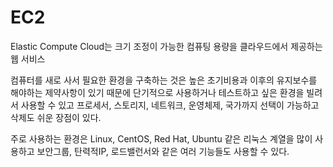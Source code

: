 # EC2

Elastic Compute Cloud는 크기 조정이 가능한 컴퓨팅 용량을 클라우드에서 제공하는 웹 서비스

컴퓨터를 새로 사서 필요한 환경을 구축하는 것은 높은 초기비용과 이후의 유지보수를 해야하는 제약사항이 있기 때문에 단기적으로 사용하거나 테스트하고 싶은 환경을 빌려서 사용할 수 있고 프로세서, 스토리지, 네트워크, 운영체제, 국가까지 선택이 가능하고 삭제도 쉬운 장점이 있다.

주로 사용하는 환경은 Linux, CentOS, Red Hat, Ubuntu 같은 리눅스 계열을 많이 사용하고 보안그룹, 탄력적IP, 로드밸런서와 같은 여러 기능들도 사용할 수 있다.